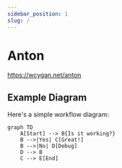 ```yaml
---
sidebar_position: 1
slug: /
---
```


# Anton

https://wcygan.net/anton


## Example Diagram

Here's a simple workflow diagram:

```mermaid
graph TD
    A[Start] --> B{Is it working?}
    B -->|Yes| C[Great!]
    B -->|No| D[Debug]
    D --> B
    C --> E[End]
```
